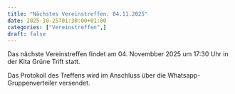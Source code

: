 ```yaml
---
title: "Nächstes Vereinstreffen: 04.11.2025"
date: 2025-10-25T01:30:00+01:00
categories: ["Vereinstreffen",]
draft: false
---
```


Das nächste Vereinstreffen findet am 04. Novembber 2025 um 17:30 Uhr in der Kita Grüne Trift statt.

Das Protokoll des Treffens wird im Anschluss über die Whatsapp-Gruppenverteiler versendet.
